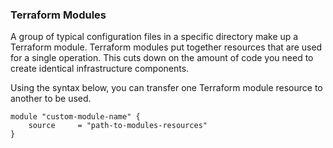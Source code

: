 ### Terraform Modules

A group of typical configuration files in a specific directory make up a Terraform module. Terraform modules put together resources that are used for a single operation. This cuts down on the amount of code you need to create identical infrastructure components.

Using the syntax below, you can transfer one Terraform module resource to another to be used.

```
module "custom-module-name" { 
	source     = "path-to-modules-resources" 
}
```